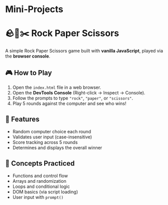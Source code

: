 # Mini-Projects
# 🪨📄✂️ Rock Paper Scissors

A simple Rock Paper Scissors game built with **vanilla JavaScript**, played via the **browser console**.


## 🎮 How to Play

1. Open the `index.html` file in a web browser.
2. Open the **DevTools Console** (Right-click → Inspect → Console).
3. Follow the prompts to type `"rock"`, `"paper"`, or `"scissors"`.
4. Play 5 rounds against the computer and see who wins!


## 🧠 Features

- Random computer choice each round
- Validates user input (case-insensitive)
- Score tracking across 5 rounds
- Determines and displays the overall winner

## 🚀 Concepts Practiced

- Functions and control flow
- Arrays and randomization
- Loops and conditional logic
- DOM basics (via script loading)
- User input with `prompt()`
